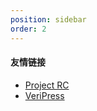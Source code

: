 ```yaml
---
position: sidebar
order: 2
---
```


#### 友情链接

- [Project RC](https://stdrc.cc)
- [VeriPress](https://github.com/veripress/veripress)
